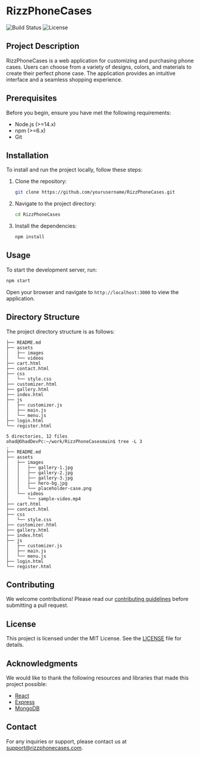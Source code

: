 # RizzPhoneCases

![Build Status](https://img.shields.io/github/actions/workflow/status/yourusername/RizzPhoneCases/ci.yml?branch=main)
![License](https://img.shields.io/github/license/yourusername/RizzPhoneCases)

## Project Description
RizzPhoneCases is a web application for customizing and purchasing phone cases. Users can choose from a variety of designs, colors, and materials to create their perfect phone case. The application provides an intuitive interface and a seamless shopping experience.

## Prerequisites
Before you begin, ensure you have met the following requirements:
- Node.js (>=14.x)
- npm (>=6.x)
- Git

## Installation
To install and run the project locally, follow these steps:

1. Clone the repository:
    ```bash
    git clone https://github.com/yourusername/RizzPhoneCases.git
    ```
2. Navigate to the project directory:
    ```bash
    cd RizzPhoneCases
    ```
3. Install the dependencies:
    ```bash
    npm install
    ```

## Usage
To start the development server, run:
```bash
npm start
```
Open your browser and navigate to `http://localhost:3000` to view the application.

## Directory Structure
The project directory structure is as follows:
```
├── README.md
├── assets
│   ├── images
│   └── videos
├── cart.html
├── contact.html
├── css
│   └── style.css
├── customizer.html
├── gallery.html
├── index.html
├── js
│   ├── customizer.js
│   ├── main.js
│   └── menu.js
├── login.html
└── register.html

5 directories, 12 files
ohad@OhadDevPc:~/work/RizzPhoneCasesmain$ tree -L 3
.
├── README.md
├── assets
│   ├── images
│   │   ├── gallery-1.jpg
│   │   ├── gallery-2.jpg
│   │   ├── gallery-3.jpg
│   │   ├── hero-bg.jpg
│   │   └── placeholder-case.png
│   └── videos
│       └── sample-video.mp4
├── cart.html
├── contact.html
├── css
│   └── style.css
├── customizer.html
├── gallery.html
├── index.html
├── js
│   ├── customizer.js
│   ├── main.js
│   └── menu.js
├── login.html
└── register.html
```

## Contributing
We welcome contributions! Please read our [contributing guidelines](CONTRIBUTING.md) before submitting a pull request.

## License
This project is licensed under the MIT License. See the [LICENSE](LICENSE) file for details.

## Acknowledgments
We would like to thank the following resources and libraries that made this project possible:
- [React](https://reactjs.org/)
- [Express](https://expressjs.com/)
- [MongoDB](https://www.mongodb.com/)

## Contact
For any inquiries or support, please contact us at [support@rizzphonecases.com](mailto:support@rizzphonecases.com).
